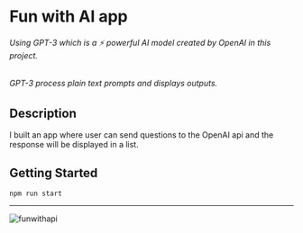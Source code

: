 # Fun with AI app 
###### Using GPT-3 which is a ⚡ powerful AI model created by OpenAI in this project.
###### GPT-3 process plain text prompts and displays outputs. 
## Description
I built an app where user can send questions to the OpenAI api and the response will be displayed in a list.

## Getting Started
`npm run start`


---


![funwithapi](https://user-images.githubusercontent.com/53870209/169850241-52a2832a-d0e3-483e-b62d-6d98bffb62f9.png)
